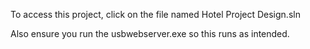 To access this project, click on the file named Hotel Project Design.sln

Also ensure you run the usbwebserver.exe so this runs as intended.
